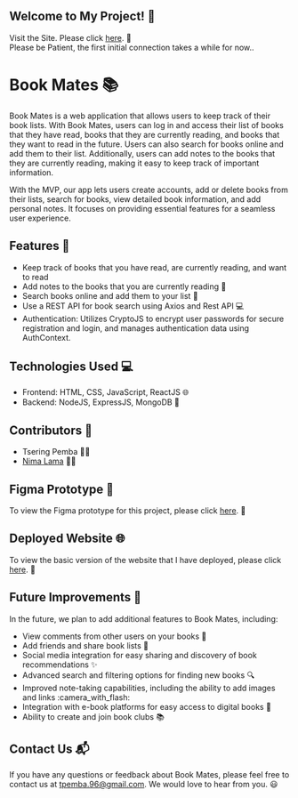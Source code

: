 ## Welcome to My Project! :book:

Visit the Site. Please click [here](https://lowkey-bookclub.onrender.com/login). :link:  
Please be Patient, the first initial connection takes a while for now..

# Book Mates :books:

Book Mates is a web application that allows users to keep track of their book lists. With Book Mates, users can log in and access their list of books that they have read, books that they are currently reading, and books that they want to read in the future. Users can also search for books online and add them to their list. Additionally, users can add notes to the books that they are currently reading, making it easy to keep track of important information.

<!-- Each book in the user's list has its own dataset, including comments from other users who have visited the user's profile and commented on their books, as well as notes and summaries. Other users can also add the user as a friend and view their book list, making it easy to share book recommendations and discover new titles. -->

With the MVP, our app lets users create accounts, add or delete books from their lists, search for books, view detailed book information, and add personal notes. It focuses on providing essential features for a seamless user experience.

## Features :rocket:

- Keep track of books that you have read, are currently reading, and want to read
- Add notes to the books that you are currently reading :notebook_with_decorative_cover:
- Search books online and add them to your list :mag_right:
  <!-- - View comments from other users on your books :speech_balloon: -->
  <!-- - Add friends and share book lists :busts_in_silhouette: -->
- Use a REST API for book search using Axios and Rest API :computer:
- Authentication: Utilizes CryptoJS to encrypt user passwords for secure registration and login, and manages authentication data using AuthContext.

## Technologies Used :computer:

- Frontend: HTML, CSS, JavaScript, ReactJS :globe_with_meridians:
- Backend: NodeJS, ExpressJS, MongoDB :file_folder:

## Contributors :busts_in_silhouette:

- Tsering Pemba :woman_technologist:
- [Nima Lama](https://github.com/nlama002) :man_technologist:

## Figma Prototype :art:

To view the Figma prototype for this project, please click [here](https://www.figma.com/proto/gIy5DBF8MQw0nDN31viuhv/Book-Club?node-id=2109-783&starting-point-node-id=2109%3A783). :link:

## Deployed Website :globe_with_meridians:

To view the basic version of the website that I have deployed, please click [here](https://lowkey-bookclub.onrender.com/). :link:

## Future Improvements :construction:

In the future, we plan to add additional features to Book Mates, including:

- View comments from other users on your books :speech_balloon:
- Add friends and share book lists :busts_in_silhouette:
- Social media integration for easy sharing and discovery of book recommendations :sparkles:
- Advanced search and filtering options for finding new books :mag:
- Improved note-taking capabilities, including the ability to add images and links :camera_with_flash:
- Integration with e-book platforms for easy access to digital books :iphone:
- Ability to create and join book clubs :books:

## Contact Us :mailbox_with_mail:

If you have any questions or feedback about Book Mates, please feel free to contact us at tpemba.96@gmail.com. We would love to hear from you. :smiley:
